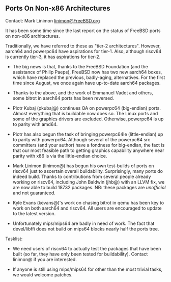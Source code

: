 ## Ports On Non-x86 Architectures ##

Contact: Mark Linimon <linimon@FreeBSD.org>

It has been some time since the last report on the status of FreeBSD
ports on non-x86 architectures.

Traditionally, we have referred to these as "tier-2 architectures".
However, aarch64 and powerpc64 have aspirations for tier-1.  Also,
although riscv64 is currently tier-3, it has aspirations for tier-2.

  * The big news is that, thanks to the FreeBSD Foundation (and the
    assistance of Philip Paeps), FreeBSD now has two new aarch64 boxes,
    which have replaced the previous, badly-aging, alternatives.  For
    the first time since August, we once again have up-to-date aarch64
    packages.

  * Thanks to the above, and the work of Emmanuel Vadot and others, some
    bitrot in aarch64 ports has been reversed.

  * Piotr Kubaj (pkubaj@) continues QA on powerpc64 (big-endian) ports.
    Almost everything that is buildable now does so.  The Linux ports and
    some of the graphics drivers are excluded.  Otherwise, powerpc64 is
    up to parity with amd64.

  * Piotr has also begun the task of bringing powerpc64le (little-endian)
    up to parity with powerpc64.  Although several of the powerpc64 src
    committers (and your author) have a fondness for big-endian, the fact
    is that our most feasible path to getting graphics capability anywhere
    near parity with x86 is via the little-endian choice.

  * Mark Linimon (linimon@) has begun his own test-builds of ports on
    riscv64 just to ascertain overall buildability.  Surprisingly, many
    ports do indeed build.  Thanks to contributions from several people
    already working on riscv64, including John Baldwin (jhb@) with an LLVM
    fix, we are now able to build 18732 packages.  NB: these packages are
    *unofficial* and not guaranteed.

  * Kyle Evans (kevans@)'s work on chasing bitrot in qemu has been key
    to work on both aarch64 and riscv64.  All users are encouraged to
    update to the latest version.

  * Unfortunately mips/mips64 are badly in need of work.  The fact that
    devel/libffi does not build on mips64 blocks nearly half the ports
    tree.

Tasklist:

  * We need users of riscv64 to actually test the packages that have been
    built (so far, they have only been tested for buildability).  Contact
    linimon@ if you are interested.

  * If anyone is still using mips/mips64 for other than the most trivial
    tasks, we would welcome patches.
